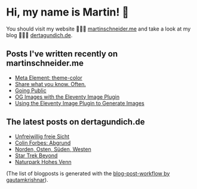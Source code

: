 # Hi, my name is Martin! 👋 
You should visit my website 👨🏼‍💻  [martinschneider.me](https://martinschneider.me) and take a look at my blog 🤷🏼‍♂️ [dertagundich.de](https://www.dertagundich.de).

## Posts I've written recently on martinschneider.me
<!-- MSME-POST-LIST:START -->
- [Meta Element: theme-color](https://martinschneider.me/articles/meta-tag-theme-color/)
- [Share what you know. Often.](https://martinschneider.me/articles/share-what-you-know-often/)
- [Going Public](https://martinschneider.me/articles/going-public/)
- [OG Images with the Eleventy Image Plugin](https://martinschneider.me/articles/og-images-with-the-eleventy-image-plugin/)
- [Using the Eleventy Image Plugin to Generate Images](https://martinschneider.me/articles/switching-to-eleventy-img-to-generate-images/)
<!-- MSME-POST-LIST:END -->

## The latest posts on dertagundich.de
<!-- DTUI-POST-LIST:START -->
- [Unfreiwillig freie Sicht](https://www.dertagundich.de/2021/08/28/unfreiwillig-freie-sicht/)
- [Colin Forbes: Abgrund](https://www.dertagundich.de/2021/08/26/colin-forbes-abgrund/)
- [Norden, Osten, Süden, Westen](https://www.dertagundich.de/2021/08/25/norden-osten-sueden-westen/)
- [Star Trek Beyond](https://www.dertagundich.de/2021/08/23/star-trek-beyond/)
- [Naturpark Hohes Venn](https://www.dertagundich.de/2021/08/19/naturpark-hohes-venn-eifel/)
<!-- DTUI-POST-LIST:END -->

(The list of blogposts is generated with the [blog-post-workflow by gautamkrishnar](https://github.com/gautamkrishnar/blog-post-workflow)).
